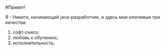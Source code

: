 #Привет!

Я - Никита, начинающий java-разработчик, и здесь мои ключевые три качества:

1) софт-скилз;
2) любовь к обучению;
3) исполнительность;